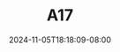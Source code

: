 --- 
title: "A17"
description: "download bokep A17 ig full new"
date: 2024-11-05T18:18:09-08:00
file_code: "s9dirt4edtga"
draft: false
cover: "huspn7fj78zfsohq.jpg"
tags: [""]
length: 60
fld_id: "1483191"
foldername: "Ayu esempe"
categories: ["Ayu esempe"]
views: 0
---